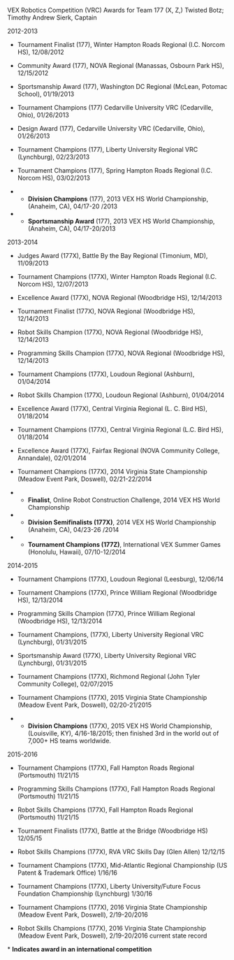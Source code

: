 VEX Robotics Competition (VRC) Awards for Team 177 (X, Z,) Twisted Botz; Timothy Andrew Sierk, Captain 

2012-2013 

* Tournament Finalist (177), Winter Hampton Roads Regional  (I.C. Norcom HS), 12/08/2012  

* Community Award (177), NOVA Regional (Manassas, Osbourn Park HS), 12/15/2012  

* Sportsmanship Award (177), Washington DC Regional  (McLean, Potomac School), 01/19/2013 

* Tournament Champions (177) Cedarville University VRC (Cedarville, Ohio), 01/26/2013 

* Design Award (177), Cedarville University VRC (Cedarville, Ohio), 01/26/2013 

* Tournament Champions (177), Liberty University Regional VRC (Lynchburg), 02/23/2013 

* Tournament Champions (177), Spring Hampton Roads Regional  (I.C. Norcom HS), 03/02/2013 

* * **Division Champions** (177), 2013 VEX HS World Championship, (Anaheim, CA), 04/17-20 /2013 

* * **Sportsmanship Award** (177), 2013 VEX HS World Championship, (Anaheim, CA), 04/17-20/2013 

2013-2014 

* Judges Award (177X), Battle By the Bay Regional (Timonium, MD), 11/09/2013 

* Tournament Champions (177X), Winter Hampton Roads Regional (I.C. Norcom HS), 12/07/2013 

* Excellence Award (177X), NOVA Regional (Woodbridge HS), 12/14/2013 

* Tournament Finalist (177X), NOVA Regional (Woodbridge HS), 12/14/2013 

* Robot Skills Champion (177X), NOVA Regional (Woodbridge HS), 12/14/2013 

* Programming Skills Champion (177X), NOVA Regional (Woodbridge HS), 12/14/2013 

* Tournament Champions (177X), Loudoun Regional (Ashburn), 01/04/2014 

* Robot Skills Champion (177X), Loudoun Regional (Ashburn), 01/04/2014 

* Excellence Award (177X), Central Virginia Regional (L. C. Bird HS), 01/18/2014 

* Tournament Champions (177X), Central Virginia Regional (L.C. Bird HS), 01/18/2014 

* Excellence Award (177X), Fairfax Regional (NOVA Community College, Annandale), 02/01/2014 

* Tournament Champions (177X), 2014 Virginia State Championship (Meadow Event Park, Doswell), 02/21-22/2014 

* * **Finalist**, Online Robot Construction Challenge, 2014 VEX HS World Championship	                   

* * **Division Semifinalists (177X)**, 2014 VEX HS World Championship (Anaheim, CA), 04/23-26 /2014 

* * **Tournament Champions (177Z)**, International VEX Summer Games (Honolulu, Hawaii), 07/10-12/2014 

2014-2015 

* Tournament Champions (177X), Loudoun Regional (Leesburg), 12/06/14 

* Tournament Champions (177X), Prince William Regional (Woodbridge HS), 12/13/2014 

* Programming Skills Champion (177X), Prince William Regional (Woodbridge HS), 12/13/2014 

* Tournament Champions, (177X), Liberty University Regional VRC (Lynchburg), 01/31/2015 

* Sportsmanship Award (177X), Liberty University Regional VRC (Lynchburg), 01/31/2015 

* Tournament Champions (177X), Richmond Regional (John Tyler Community College), 02/07/2015 

* Tournament Champions (177X), 2015 Virginia State Championship (Meadow Event Park, Doswell), 02/20-21/2015 

* * **Division Champions** (177X), 2015 VEX HS World Championship, (Louisville, KY), 4/16-18/2015; then finished 3rd in the world out of 7,000+ HS teams worldwide.  

2015-2016 

* Tournament Champions (177X), Fall Hampton Roads Regional (Portsmouth) 11/21/15 

* Programming Skills Champions (177X), Fall Hampton Roads Regional (Portsmouth) 11/21/15 

* Robot Skills Champions (177X), Fall Hampton Roads Regional (Portsmouth) 11/21/15 

* Tournament Finalists (177X), Battle at the Bridge (Woodbridge HS) 12/05/15 

* Robot Skills Champions (177X), RVA VRC Skills Day (Glen Allen) 12/12/15 

* Tournament Champions (177X), Mid-Atlantic Regional Championship (US Patent & Trademark Office) 1/16/16 

* Tournament Champions (177X), Liberty University/Future Focus Foundation Championship (Lynchburg) 1/30/16 

* Tournament Champions (177X), 2016 Virginia State Championship (Meadow Event Park, Doswell), 2/19-20/2016 

* Robot Skills Champions (177X), 2016 Virginia State Championship (Meadow Event Park, Doswell), 2/19-20/2016 current state record 


\* **Indicates award in an international competition**